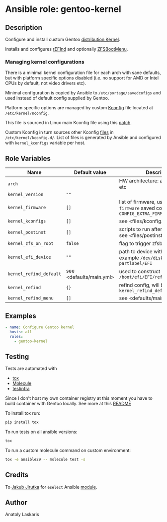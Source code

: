 # Ansible role: gentoo-kernel

## Description
Configure and install custom Gentoo [distribution Kernel](https://wiki.gentoo.org/wiki/Project:Distribution_Kernel).

Installs and configures [rEFInd](https://rodsbooks.com/refind/configfile.html) and optionally [ZFSBootMenu](https://zfsbootmenu.org).

### Managing kernel configurations
There is a minimal kernel configuration file for each arch with sane defaults, but with platform specific options disabled (i.e. no support for AMD or Intel CPUs by default, not video drivers etc).

Minimal configuration is copied by Ansible to `/etc/portage/savedcofigs` and used instead of default config supplied by Gentoo.

Platform specific options are managed by custom [Kconfig](https://www.kernel.org/doc/html/latest/kbuild/kconfig.html) file located at `/etc/kernel/Kconfig`.

This file is sourced in Linux main Kconfig file using this [patch](files/custom-kconfig.patch).

Custom Kconfig in turn sources other Kconfig [files](files/kconfig.d/) in `/etc/kernel/kconfig.d/`. List of files is generated by Ansible and configured with `kernel_kconfigs` variable per host.

## Role Variables
| Name | Default value | Description |
| ---- | ------------- | ----------- |
| `arch` | | HW architecture: amd64, arm64 etc |
| `kernel_version` | `""` | |
| `kernel_firmware` | `[]` | list of firmware, used in `linux-firmware` saved config and in `CONFIG_EXTRA_FIRMWARE=` |
| `kernel_kconfigs` | `[]` | see <files/kconfig.d> |
| `kernel_postinst` | `[]` | scripts to run after kernel install, see <files/postinst.d> |
| `kernel_zfs_on_root` | `false` | flag to trigger zfsbootmenu install |
| `kernel_efi_device` | `""` | path to device with `/boot/efi`, example `/dev/disk/by-partlabel/EFI` |
| `kernel_refind_default` | see <defaults/main.yml> | used to construct `/boot/efi/EFI/refind/refind.conf` |
| `kernel_refind` | `{}` | refind config, will be merged with `kernel_refind_default` |
| `kernel_refind_menu` | `[]` | see <defaults/main.yml> |

## Examples
```yaml
- name: Configure Gentoo kernel
  hosts: all
  roles:
    - gentoo-kernel
```

## Testing
Tests are automated with

- [tox](https://tox.readthedocs.io/en/latest/)
- [Molecule](http://molecule.readthedocs.org/en/latest/)
- [testinfra](https://testinfra.readthedocs.io/en/latest/index.html)

Since I don't host my own container registry at this moment you have to build container with Gentoo locally. See more at this [README](../../dockerfiles/)

To install tox run:
```sh
pip install tox
```

To run tests on all ansible versions:
```sh
tox
```

To run a custom molecule command on custom environment:
```sh
tox -e ansible29 -- molecule test -s
```

## Credits
To [Jakub Jirutka](https://github.com/jirutka) for `eselect` Ansible [module](https://github.com/gentoo-ansible/role-base/blob/master/library/eselect]).

## Author
Anatoly Laskaris
